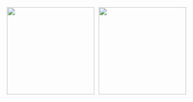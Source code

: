 <div style="display: flex; flex-wrap: wrap; justify-content: center; gap: 10px;">
  <a href="https://github.com/anuraghazra/github-readme-stats">
    <img height="200" src="https://github-readme-stats.vercel.app/api?username=Max-KCS-Eriksson&theme=github_dark_dimmed&show_icons=true&rank_icon=github" />
  </a>
  <a href="https://github.com/anuraghazra/github-readme-stats">
    <img height="200" src="https://github-readme-stats.vercel.app/api/top-langs/?username=Max-KCS-Eriksson&layout=compact&theme=github_dark_dimmed" />
  </a>
</div>
